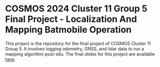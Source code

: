 # COSMOS 2024 Cluster 11 Group 5 Final Project - Localization And Mapping Batmobile Operation

This project is the repository for the final project of COSMOS Cluster 11 Group 5.
It involves logging odometry, GNSS, and lidar data to run a mapping algorithm post-situ.
The final slides for this project are available [here](https://docs.google.com/presentation/d/1rvEBog_GY6m9y-xu-Bf6ldzEZeNP9UImmP9MOqvVBVU/edit?usp=sharing).
